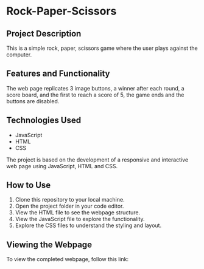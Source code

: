 # Rock-Paper-Scissors

## Project Description
This is a simple rock, paper, scissors game where the user plays against the computer.

## Features and Functionality
The web page replicates 3 image buttons, a winner after each round, a score board, and the first to reach a score of 5, the game ends and the buttons are disabled.

## Technologies Used
- JavaScript
- HTML
- CSS

The project is based on the development of a responsive and interactive web page using JavaScript, HTML and CSS.

## How to Use
1. Clone this repository to your local machine.
2. Open the project folder in your code editor.
3. View the HTML file to see the webpage structure.
4. View the JavaScript file to explore the functionality.
5. Explore the CSS files to understand the styling and layout.

## Viewing the Webpage
To view the completed webpage, follow this link:

